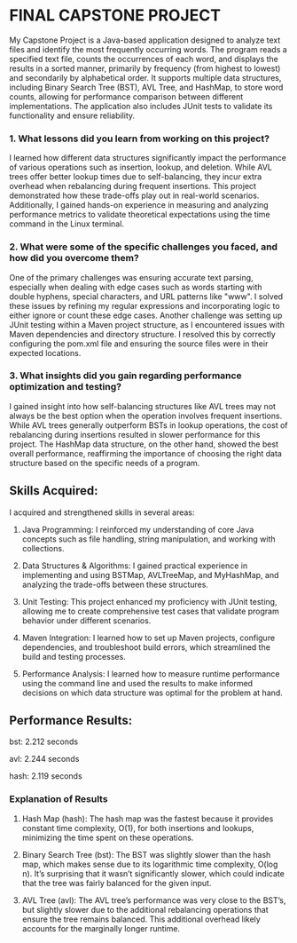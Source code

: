 # FINAL CAPSTONE PROJECT

My Capstone Project is a Java-based application designed to analyze text files and identify the most frequently occurring words. The program reads a specified text file, counts the occurrences of each word, and displays the results in a sorted manner, primarily by frequency (from highest to lowest) and secondarily by alphabetical order. It supports multiple data structures, including Binary Search Tree (BST), AVL Tree, and HashMap, to store word counts, allowing for performance comparison between different implementations. The application also includes JUnit tests to validate its functionality and ensure reliability.

### 1. What lessons did you learn from working on this project?

I learned how different data structures significantly impact the performance of various operations such as insertion, lookup, and deletion. While AVL trees offer better lookup times due to self-balancing, they incur extra overhead when rebalancing during frequent insertions. This project demonstrated how these trade-offs play out in real-world scenarios. Additionally, I gained hands-on experience in measuring and analyzing performance metrics to validate theoretical expectations using the time command in the Linux terminal.

### 2. What were some of the specific challenges you faced, and how did you overcome them?

One of the primary challenges was ensuring accurate text parsing, especially when dealing with edge cases such as words starting with double hyphens, special characters, and URL patterns like "www". I solved these issues by refining my regular expressions and incorporating logic to either ignore or count these edge cases. Another challenge was setting up JUnit testing within a Maven project structure, as I encountered issues with Maven dependencies and directory structure. I resolved this by correctly configuring the pom.xml file and ensuring the source files were in their expected locations.

### 3. What insights did you gain regarding performance optimization and testing?

I gained insight into how self-balancing structures like AVL trees may not always be the best option when the operation involves frequent insertions. While AVL trees generally outperform BSTs in lookup operations, the cost of rebalancing during insertions resulted in slower performance for this project. The HashMap data structure, on the other hand, showed the best overall performance, reaffirming the importance of choosing the right data structure based on the specific needs of a program.

## Skills Acquired:

I acquired and strengthened skills in several areas:

1. Java Programming: I reinforced my understanding of core Java concepts such as file handling, string manipulation, and working with collections.

2. Data Structures & Algorithms: I gained practical experience in implementing and using BSTMap, AVLTreeMap, and MyHashMap, and analyzing the trade-offs between these structures.

3. Unit Testing: This project enhanced my proficiency with JUnit testing, allowing me to create comprehensive test cases that validate program behavior under different scenarios.

4. Maven Integration: I learned how to set up Maven projects, configure dependencies, and troubleshoot build errors, which streamlined the build and testing processes.

5. Performance Analysis: I learned how to measure runtime performance using the command line and used the results to make informed decisions on which data structure was optimal for the problem at hand.


## Performance Results:

bst: 2.212 seconds

avl: 2.244 seconds

hash: 2.119 seconds

### Explanation of Results

1. Hash Map (hash):
The hash map was the fastest because it provides constant time complexity, O(1), for both insertions and lookups, minimizing the time spent on these operations.

2. Binary Search Tree (bst):
The BST was slightly slower than the hash map, which makes sense due to its logarithmic time complexity, O(log n). It’s surprising that it wasn’t significantly slower, which could indicate that the tree was fairly balanced for the given input.

3. AVL Tree (avl):
The AVL tree’s performance was very close to the BST’s, but slightly slower due to the additional rebalancing operations that ensure the tree remains balanced. This additional overhead likely accounts for the marginally longer runtime.